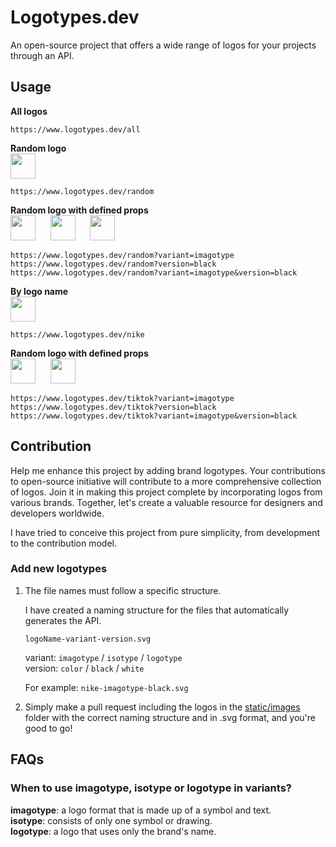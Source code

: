# Logotypes.dev

An open-source project that offers a wide range of logos for your projects through an API.

## Usage

**All logos**

```
https://www.logotypes.dev/all
```

**Random logo**  
<img src="https://logotypes.dev/random" width="40" />

```
https://www.logotypes.dev/random
```

**Random logo with defined props**  
<img src="https://logotypes.dev/random?variant=isotype?v=1" width="40" />&nbsp;&nbsp;&nbsp;&nbsp;&nbsp;
<img src="https://logotypes.dev/random?version=black" width="40" />&nbsp;&nbsp;&nbsp;&nbsp;&nbsp;
<img src="https://logotypes.dev/random?variant=isotype&version=black" width="40" />

```
https://www.logotypes.dev/random?variant=imagotype
https://www.logotypes.dev/random?version=black
https://www.logotypes.dev/random?variant=imagotype&version=black
```

**By logo name**  
<img src="https://logotypes.dev/nike" width="40" />

```
https://www.logotypes.dev/nike
```

**Random logo with defined props**  
<img src="https://logotypes.dev/tiktok?variant=isotype" width="40" />&nbsp;&nbsp;&nbsp;&nbsp;&nbsp;
<img src="https://logotypes.dev/tiktok?variant=imagotype" width="40" />

```
https://www.logotypes.dev/tiktok?variant=imagotype
https://www.logotypes.dev/tiktok?version=black
https://www.logotypes.dev/tiktok?variant=imagotype&version=black
```

## Contribution

Help me enhance this project by adding brand logotypes. Your contributions to open-source initiative will contribute to a more comprehensive collection of logos. Join it in making this project complete by incorporating logos from various brands. Together, let's create a valuable resource for designers and developers worldwide.

I have tried to conceive this project from pure simplicity, from development to the contribution model.

### Add new logotypes

1. The file names must follow a specific structure.

   I have created a naming structure for the files that automatically generates the API.

   `logoName-variant-version.svg`

   variant: `imagotype` / `isotype` / `logotype`  
   version: `color` / `black` / `white`

   For example: `nike-imagotype-black.svg`

2. Simply make a pull request including the logos in the [static/images](static/images) folder with the correct naming structure and in .svg format, and you're good to go!

## FAQs

### When to use imagotype, isotype or logotype in variants?

**imagotype**: a logo format that is made up of a symbol and text.  
**isotype**: consists of only one symbol or drawing.  
**logotype**: a logo that uses only the brand's name.
